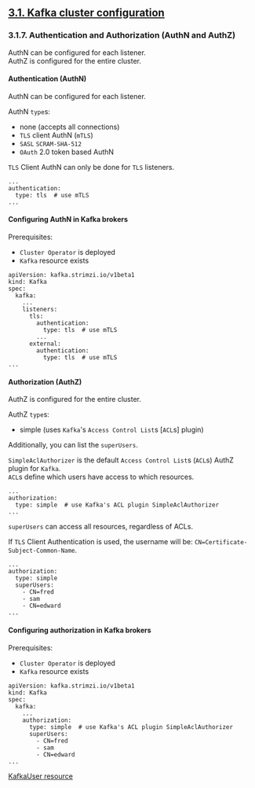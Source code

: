 ## [3.1. Kafka cluster configuration](https://strimzi.io/docs/0.14.0/#assembly-deployment-configuration-kafka-str)

### 3.1.7. Authentication and Authorization (AuthN and AuthZ)

AuthN can be configured for each listener.  
AuthZ is configured for the entire cluster.  

#### Authentication (AuthN)

AuthN can be configured for each listener.  

AuthN `type`s:
* none (accepts all connections)
* `TLS` client AuthN (`mTLS`)
* `SASL` `SCRAM-SHA-512`
* `OAuth` 2.0 token based AuthN

`TLS` Client AuthN can only be done for `TLS` listeners.  

```
...
authentication:
  type: tls  # use mTLS
...
```

#### Configuring AuthN in Kafka brokers

Prerequisites:
* `Cluster Operator` is deployed
* `Kafka` resource exists

```
apiVersion: kafka.strimzi.io/v1beta1
kind: Kafka
spec:
  kafka:
    ...
    listeners:
      tls:
        authentication:
          type: tls  # use mTLS
        ...
      external:
        authentication:
          type: tls  # use mTLS
...
```

#### Authorization (AuthZ)

AuthZ is configured for the entire cluster.  

AuthZ `type`s:
* simple (uses `Kafka`'s `Access Control List`s [`ACL`s] plugin)

Additionally, you can list the `superUsers`.  

`SimpleAclAuthorizer` is the default `Access Control List`s (`ACL`s) AuthZ plugin for `Kafka`.  
`ACL`s define which users have access to which resources.  

```
...
authorization:
  type: simple  # use Kafka's ACL plugin SimpleAclAuthorizer
...
```

`superUsers` can access all resources, regardless of ACLs.  

If `TLS` Client Authentication is used, the username will be: `CN=Certificate-Subject-Common-Name`.  
```
...
authorization:
  type: simple
  superUsers:
    - CN=fred
    - sam
    - CN=edward
...
```

#### Configuring authorization in Kafka brokers

Prerequisites:
* `Cluster Operator` is deployed
* `Kafka` resource exists

```
apiVersion: kafka.strimzi.io/v1beta1
kind: Kafka
spec:
  kafka:
    ...
    authorization:
      type: simple  # use Kafka's ACL plugin SimpleAclAuthorizer
      superUsers:
        - CN=fred
        - sam
        - CN=edward
...
```

[KafkaUser resource](../../6UsingUserOperator/68KafkaUserResource)

